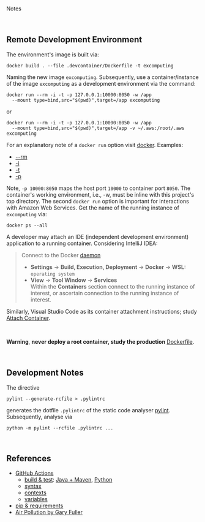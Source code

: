 <br>

Notes

<br>

## Remote Development Environment

The environment's image is built via:

```shell
docker build . --file .devcontainer/Dockerfile -t excomputing
```

Naming the new image `excomputing`.  Subsequently, use a container/instance of the image `excomputing` as a 
development environment via the command:

```shell
docker run --rm -i -t -p 127.0.0.1:10000:8050 -w /app
  --mount type=bind,src="$(pwd)",target=/app excomputing
```

or

```shell
docker run --rm -i -t -p 127.0.0.1:10000:8050 -w /app
  --mount type=bind,src="$(pwd)",target=/app -v ~/.aws:/root/.aws excomputing
```

For an explanatory note of a `docker run` option visit [docker](https://docs.docker.com/reference/cli/docker/container/run/).  Examples:

* [--rm](https://docs.docker.com/engine/reference/commandline/run/#:~:text=a%20container%20exits-,%2D%2Drm,-Automatically%20remove%20the)
* [-i](https://docs.docker.com/engine/reference/commandline/run/#:~:text=and%20reaps%20processes-,%2D%2Dinteractive,-%2C%20%2Di)
* [-t](https://docs.docker.com/get-started/02_our_app/#:~:text=Finally%2C%20the-,%2Dt,-flag%20tags%20your)
* [-p](https://docs.docker.com/engine/reference/commandline/run/#:~:text=%2D%2Dpublish%20%2C-,%2Dp,-Publish%20a%20container%E2%80%99s)

Note, `-p 10000:8050` maps the host port `10000` to container port `8050`.  The container's working environment, i.e., -w, must be inline with this project's top directory.  The second `docker run` option is important for interactions with Amazon Web Services.  Get the name of the running instance of `excomputing` via:

```shell
docker ps --all
```

A developer may attach an IDE (independent development environment) application to a running container.  Considering 
IntelliJ IDEA:

> Connect to the Docker [daemon](https://www.jetbrains.com/help/idea/docker.html#connect_to_docker)
> * **Settings** $\rightarrow$ **Build, Execution, Deployment** $\rightarrow$ **Docker** $\rightarrow$ **WSL:** `operating system`
> * **View** $\rightarrow$ **Tool Window** $\rightarrow$ **Services** <br>Within the **Containers** section connect to the running instance of interest, or ascertain connection to the running instance of interest.

Similarly, Visual Studio Code as its container attachment instructions; study [Attach Container](https://code.visualstudio.com/docs/devcontainers/attach-container).

<br>

**Warning**, **never deploy a root container, study the production** [Dockerfile](/Dockerfile).

<br>


## Development Notes

The directive

```shell
pylint --generate-rcfile > .pylintrc
```

generates the dotfile `.pylintrc` of the static code analyser [pylint](https://pylint.pycqa.org/en/latest/user_guide/checkers/features.html).  Subsequently, analyse via

```shell
python -m pylint --rcfile .pylintrc ...
```

<br>

## References

* [GitHub Actions](https://docs.github.com/en/actions)
    * [build & test](https://docs.github.com/en/actions/automating-builds-and-tests/about-continuous-integration): [Java + Maven](https://docs.github.com/en/actions/automating-builds-and-tests/building-and-testing-java-with-maven), [Python](https://docs.github.com/en/actions/automating-builds-and-tests/building-and-testing-python)
    * [syntax](https://docs.github.com/en/actions/using-workflows/workflow-syntax-for-github-actions)
    * [contexts](https://docs.github.com/en/actions/learn-github-actions/contexts)
    * [variables](https://docs.github.com/en/actions/learn-github-actions/variables)
* [pip & requirements](https://pip.pypa.io/en/stable/reference/requirements-file-format/)
* [Air Pollution by Gary Fuller](https://www.theguardian.com/global/2024/feb/23/eu-countries-could-save-238000-lives-a-year-by-meeting-who-air-pollution-guidelines)

<br>
<br>

<br>
<br>

<br>
<br>

<br>
<br>
